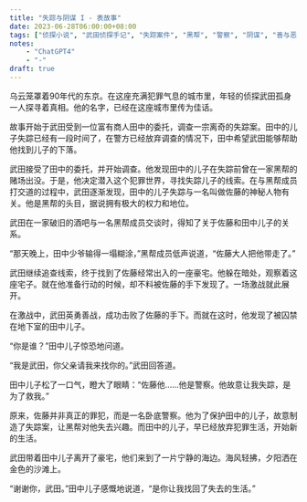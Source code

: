 ```yaml
---
title: "失踪与阴谋 I - 表故事"
date: 2023-06-28T06:00:00+08:00
tags: ["侦探小说", "武田侦探手记", "失踪案件", "黑帮", "警察", "阴谋", "善与恶", "真相", "悬疑", "人性", "ChatGPT4"]
notes:
    - "ChatGPT4"
    - "-"
draft: true
---
```


乌云笼罩着90年代的东京。在这座充满犯罪气息的城市里，年轻的侦探武田孤身一人探寻着真相。他的名字，已经在这座城市里传为佳话。

故事开始于武田受到一位富有商人田中的委托，调查一宗离奇的失踪案。田中的儿子失踪已经有一段时间了，在警方已经放弃调查的情况下，田中希望武田能够帮助他找到儿子的下落。

武田接受了田中的委托，并开始调查。他发现田中的儿子在失踪前曾在一家黑帮的赌场出没。于是，他决定潜入这个犯罪世界，寻找失踪儿子的线索。在与黑帮成员打交道的过程中，武田逐渐发现，田中的儿子失踪与一名叫做佐藤的神秘人物有关。他是黑帮的头目，据说拥有极大的权力和地位。

武田在一家破旧的酒吧与一名黑帮成员交谈时，得知了关于佐藤和田中儿子的关系。

“那天晚上，田中少爷输得一塌糊涂，”黑帮成员低声说道，“佐藤大人把他带走了。”

武田继续追查线索，终于找到了佐藤经常出入的一座豪宅。他躲在暗处，观察着这座宅子。就在他准备行动的时候，却不料被佐藤的手下发现了。一场激战就此展开。

在激战中，武田英勇善战，成功击败了佐藤的手下。而就在这时，他发现了被囚禁在地下室的田中儿子。

“你是谁？”田中儿子惊恐地问道。

“我是武田，你父亲请我来找你的。”武田回答道。

田中儿子松了一口气，瞪大了眼睛：“佐藤他……他是警察。他故意让我失踪，是为了救我。”

原来，佐藤并非真正的罪犯，而是一名卧底警察。他为了保护田中的儿子，故意制造了失踪案，让黑帮对他失去兴趣。而田中的儿子，早已经放弃犯罪生活，开始新的生活。

武田带着田中儿子离开了豪宅，他们来到了一片宁静的海边。海风轻拂，夕阳洒在金色的沙滩上。

“谢谢你，武田。”田中儿子感慨地说道，“是你让我找回了失去的生活。”